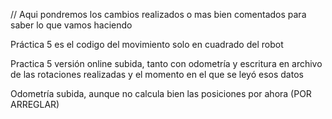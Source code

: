 // Aqui pondremos los cambios realizados o mas bien comentados para saber lo que vamos haciendo

Práctica 5 es el codigo del movimiento solo en cuadrado del robot

Practica 5 versión online subida, tanto con odometría y escritura en archivo de las rotaciones realizadas y el momento en el que se leyó esos datos

Odometría subida, aunque no calcula bien las posiciones por ahora (POR ARREGLAR)
